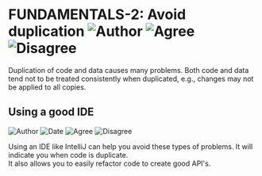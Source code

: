 # FUNDAMENTALS-2: Avoid duplication ![Author](https://img.shields.io/badge/Author-Oracle-blue.svg) ![Agree](https://img.shields.io/badge/AGREE-5-green.svg) ![Disagree](https://img.shields.io/badge/DISAGREE-0-red.svg)

Duplication of code and data causes many problems. Both code and data tend not to be treated consistently when duplicated, e.g., changes may not be applied to all copies.

## Using a good IDE

![Author](https://img.shields.io/badge/Author-Bart.Devriendt-blue.svg)
![Date](https://img.shields.io/badge/Date-20171001-lightgrey.svg)
![Agree](https://img.shields.io/badge/AGREE-5-green.svg)
![Disagree](https://img.shields.io/badge/DISAGREE-0-red.svg)

Using an IDE like IntelliJ can help you avoid these types of problems.  It will indicate you when code is duplicate.  
It also allows you to easily refactor code to create good API's.
